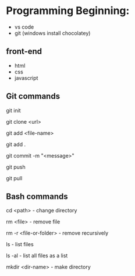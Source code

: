 # Programming Beginning:

- vs code
- git (windows install chocolatey)

## front-end

- html
- css
- javascript

## Git commands

git init

git clone \<url>

git add \<file-name>

git add .

git commit -m "\<message>"

git push

git pull

## Bash commands

cd \<path> - change directory

rm \<file> - remove file

rm -r \<file-or-folder> - remove recursively

ls - list files

ls -al -  list all files as a list

mkdir \<dir-name> - make directory
